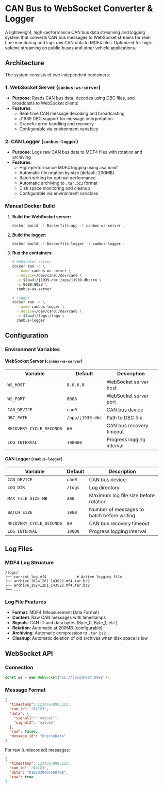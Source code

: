 # CAN Bus to WebSocket Converter & Logger

A lightweight, high-performance CAN bus data streaming and logging system that converts CAN bus messages to WebSocket streams for real-time monitoring and logs raw CAN data to MDF4 files. Optimized for high-volume streaming on public buses and other vehicle applications.

## Architecture

The system consists of two independent containers:

### 1. WebSocket Server (`canbus-ws-server`)
- **Purpose**: Reads CAN bus data, decodes using DBC files, and broadcasts to WebSocket clients
- **Features**: 
  - Real-time CAN message decoding and broadcasting
  - J1939 DBC support for message interpretation
  - Graceful error handling and recovery
  - Configurable via environment variables

### 2. CAN Logger (`canbus-logger`)
- **Purpose**: Logs raw CAN bus data to MDF4 files with rotation and archiving
- **Features**:
  - High-performance MDF4 logging using asammdf
  - Automatic file rotation by size (default: 200MB)
  - Batch writing for optimal performance
  - Automatic archiving to `.tar.bz2` format
  - Disk space monitoring and cleanup
  - Configurable via environment variables


### Manual Docker Build

1. **Build the WebSocket server:**
   ```bash
   docker build -f Dockerfile.app -t canbus-ws-server .
   ```

2. **Build the logger:**
   ```bash
   docker build -f Dockerfile.logger -t canbus-logger .
   ```

3. **Run the containers:**
   ```bash
   # WebSocket server
   docker run -d \
     --name canbus-ws-server \
     --device=/dev/can0:/dev/can0 \
     -v $(pwd)/j1939.dbc:/app/j1939.dbc:ro \
     -p 8088:8088 \
     canbus-ws-server

   # Logger
   docker run -d \
     --name canbus-logger \
     --device=/dev/can0:/dev/can0 \
     -v $(pwd)/logs:/logs \
     canbus-logger
   ```

## Configuration

### Environment Variables

#### WebSocket Server (`canbus-ws-server`)
| Variable | Default | Description |
|----------|---------|-------------|
| `WS_HOST` | `0.0.0.0` | WebSocket server host |
| `WS_PORT` | `8088` | WebSocket server port |
| `CAN_DEVICE` | `can0` | CAN bus device |
| `DBC_PATH` | `/app/j1939.dbc` | Path to DBC file |
| `RECOVERY_CYCLE_SECONDS` | `60` | CAN bus recovery timeout |
| `LOG_INTERVAL` | `100000` | Progress logging interval |

#### CAN Logger (`canbus-logger`)
| Variable | Default | Description |
|----------|---------|-------------|
| `CAN_DEVICE` | `can0` | CAN bus device |
| `LOG_DIR` | `/logs` | Log directory |
| `MAX_FILE_SIZE_MB` | `200` | Maximum log file size before rotation |
| `BATCH_SIZE` | `1000` | Number of messages to batch before writing |
| `RECOVERY_CYCLE_SECONDS` | `60` | CAN bus recovery timeout |
| `LOG_INTERVAL` | `10000` | Progress logging interval |

## Log Files

### MDF4 Log Structure
```
/logs/
├── current_log.mf4              # Active logging file
├── archive_20241201_143022.mf4.tar.bz2
├── archive_20241201_143022.mf4.tar.bz2
└── ...
```

### Log File Features
- **Format**: MDF4 (Measurement Data Format)
- **Content**: Raw CAN messages with timestamps
- **Signals**: CAN ID and data bytes (Byte_0, Byte_1, etc.)
- **Rotation**: Automatic at 200MB (configurable)
- **Archiving**: Automatic compression to `.tar.bz2`
- **Cleanup**: Automatic deletion of old archives when disk space is low

## WebSocket API

### Connection
```javascript
const ws = new WebSocket('ws://localhost:8088');
```

### Message Format
```json
{
  "timestamp": 1234567890.123,
  "can_id": "0x123",
  "data": {
    "signal1": "value1",
    "signal2": "value2"
  },
  "raw": false,
  "message_id": "EngineData"
}
```

For raw (undecoded) messages:
```json
{
  "timestamp": 1234567890.123,
  "can_id": "0x123",
  "data": "0102030405060708",
  "raw": true
}
```


